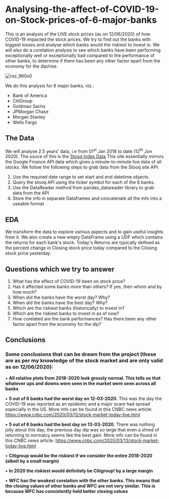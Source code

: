 # Analysing-the-affect-of-COVID-19-on-Stock-prices-of-6-major-banks

This is an analysis of the LIVE stock prices (as on 12/06/2020) of how COVID-19 impacted the stock prices. We try to find out the banks with biggest losses and analyse which banks would the riskiest to invest in. We will also do a corelation analysis to see which banks have been performing exceptionally well or exceptionally bad compared to the performance of other banks, to determine if there has been any other factor apart from the economy for the dip/rise.

![rsz_960x0](https://user-images.githubusercontent.com/65482013/85416360-fd1f7400-b58b-11ea-8b24-5868ea676e46.jpg)

We do this analysis for 6 major banks, viz.:
*  Bank of America
* CitiGroup
* Goldman Sachs
* JPMorgan Chase
* Morgan Stanley
* Wells Fargo

## The Data

We will analyse 2.5 years' data, i.e from 01<sup>st</sup> Jan 2018 to date (12<sup>th</sup> Jun 2020). The souce of this is the [Stooq Index Data](https://pandas-datareader.readthedocs.io/en/latest/remote_data.html) This site essentially mirrors the Google Finance API data which gives a minute-to-minute live data of all stocks. We follow the following steps to grab data from the Stooq site API:
1. Use the required date range to set start and end datetime objects.
2. Query the stooq API using the ticker symbol for each of the 6 banks.
3. Use the DataReader method from pandas_datareader library to grab data from the API
4. Store the info in separate Dataframes and concatenate all the info into a useable format

## EDA

We transform the data to explore various aspects and to gain useful insights from it. We also create a new empty DataFrame using a UDF which contains the returns for each bank's stock. Today's Returns are typically defined as the percent change in Closing stock price today compared to the Closing stock price yesterday.

## Questions which we try to answer

1. What has the effect of COVID-19 been on stock price?
2. Has it affected some banks more than others? If yes, then whom and by how much?
3. When did the banks have the worst day? Why?
4. When did the banks have the best day? Why?
5. Which are the riskiest banks (historically) to invest in?
6. Which are the riskiest banks to invest in as of now?
7. How corelated are the bank performances? Has there been any other factor apart from the economy for the dip?

## Conclusions
### Some conclusions that can be drawn from the project (these are as per my knowledge of the stock market and are only valid as on 12/06/2020):

• **All relative plots from 2018-2020 look grossly normal. This tells us that whatever ups and downs were seen in the market were seen across all banks**

• **5 out of 6 banks had the worst day on 12-03-2020.**
This was the day the COVID-19 was reported as an epidemic and a major scare had spread especially in the US. More info can be found in this CNBC news article: https://www.cnbc.com/2020/03/12/stock-market-today-live.html

• **5 out of 6 banks had the best day on 13-03-2020.**
There was nothing jolly about this day; the previous day dip was so large that even a shred of returning to normalcy seems like the best gain. More info can be found in this CNBC news article: https://www.cnbc.com/2020/03/13/stock-market-today-live.html

• **Citigroup would be the riskiest if we consider the entire 2018-2020 (albeit by a small margin)**

• **In 2020 the riskiest would definitely be Citigroup! by a large margin**

• **WFC has the weakest corelation with the other banks. This means that the closing values of other banks and WFC are not very similar. This is because WFC has consistently held better closing values**
